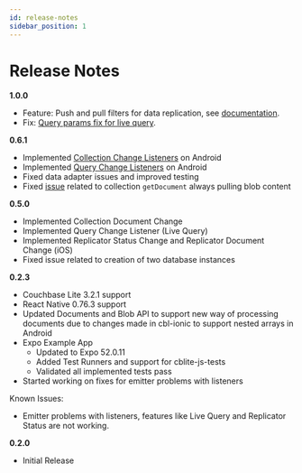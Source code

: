 ```yaml
---
id: release-notes
sidebar_position: 1
---
```


# Release Notes
**1.0.0**
- Feature: Push and pull filters for data replication, see [documentation](https://cbl-reactnative.dev/DataSync/remote-sync-gateway#replication-filters).
- Fix: [Query params fix for live query](https://github.com/Couchbase-Ecosystem/cbl-reactnative/pull/62).

**0.6.1**
- Implemented [Collection Change Listeners](https://github.com/Couchbase-Ecosystem/cbl-reactnative/pull/54) on Android
- Implemented [Query Change Listeners](https://github.com/Couchbase-Ecosystem/cbl-reactnative/pull/55) on Android
- Fixed data adapter issues and improved testing
- Fixed [issue](https://github.com/Couchbase-Ecosystem/cbl-reactnative/issues/38) related to collection `getDocument` always pulling blob content

**0.5.0**
- Implemented Collection Document Change
- Implemented Query Change Listener (Live Query)
- Implemented Replicator Status Change and Replicator Document Change (iOS)
- Fixed issue related to creation of two database instances

**0.2.3**
- Couchbase Lite 3.2.1 support
- React Native 0.76.3 support
- Updated Documents and Blob API to support new way of processing documents due to changes made in cbl-ionic to support nested arrays in Android
- Expo Example App
   - Updated to Expo 52.0.11
   - Added Test Runners and support for cblite-js-tests
   - Validated all implemented tests pass
- Started working on fixes for emitter problems with listeners

Known Issues:
- Emitter problems with listeners, features like Live Query and Replicator Status are not working.

**0.2.0**
- Initial Release
